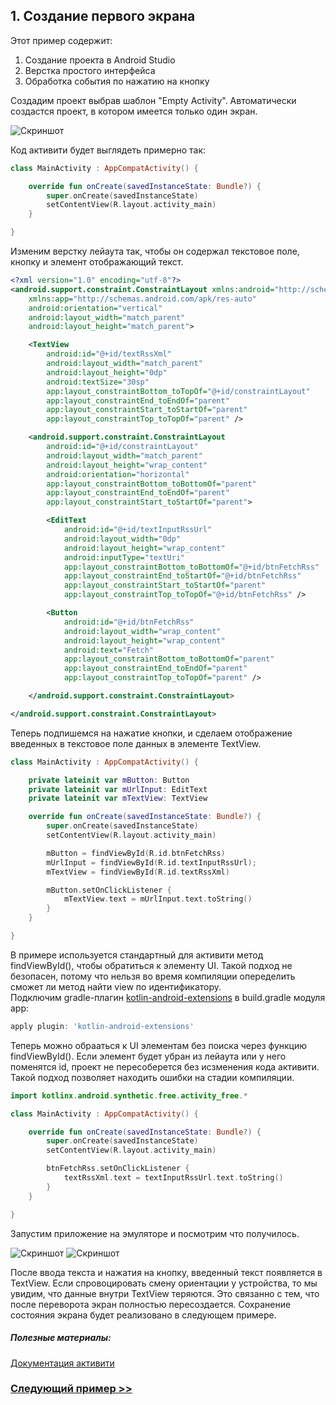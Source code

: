 ## 1. Создание первого экрана

Этот пример содержит:

1. Создание проекта в Android Studio
2. Верстка простого интерфейса
3. Обработка события по нажатию на кнопку

Создадим проект выбрав шаблон "Empty Activity". Автоматически создастся проект, в котором имеется только один экран.

![Скриншот](../img/1_create_project.png)

Код активити будет выглядеть примерно так:

```kotlin
class MainActivity : AppCompatActivity() {

    override fun onCreate(savedInstanceState: Bundle?) {
        super.onCreate(savedInstanceState)
        setContentView(R.layout.activity_main)
    }

}
```

Изменим верстку лейаута так, чтобы он содержал текстовое поле, кнопку и элемент отображающий текст.  

```xml
<?xml version="1.0" encoding="utf-8"?>
<android.support.constraint.ConstraintLayout xmlns:android="http://schemas.android.com/apk/res/android"
    xmlns:app="http://schemas.android.com/apk/res-auto"
    android:orientation="vertical"
    android:layout_width="match_parent"
    android:layout_height="match_parent">

    <TextView
        android:id="@+id/textRssXml"
        android:layout_width="match_parent"
        android:layout_height="0dp"
        android:textSize="30sp"
        app:layout_constraintBottom_toTopOf="@+id/constraintLayout"
        app:layout_constraintEnd_toEndOf="parent"
        app:layout_constraintStart_toStartOf="parent"
        app:layout_constraintTop_toTopOf="parent" />

    <android.support.constraint.ConstraintLayout
        android:id="@+id/constraintLayout"
        android:layout_width="match_parent"
        android:layout_height="wrap_content"
        android:orientation="horizontal"
        app:layout_constraintBottom_toBottomOf="parent"
        app:layout_constraintEnd_toEndOf="parent"
        app:layout_constraintStart_toStartOf="parent">

        <EditText
            android:id="@+id/textInputRssUrl"
            android:layout_width="0dp"
            android:layout_height="wrap_content"
            android:inputType="textUri"
            app:layout_constraintBottom_toBottomOf="@+id/btnFetchRss"
            app:layout_constraintEnd_toStartOf="@+id/btnFetchRss"
            app:layout_constraintStart_toStartOf="parent"
            app:layout_constraintTop_toTopOf="@+id/btnFetchRss" />

        <Button
            android:id="@+id/btnFetchRss"
            android:layout_width="wrap_content"
            android:layout_height="wrap_content"
            android:text="Fetch"
            app:layout_constraintBottom_toBottomOf="parent"
            app:layout_constraintEnd_toEndOf="parent"
            app:layout_constraintTop_toTopOf="parent" />

    </android.support.constraint.ConstraintLayout>

</android.support.constraint.ConstraintLayout>
```

Теперь подпишемся на нажатие кнопки, и сделаем отображение введенных в текстовое поле данных в элементе TextView.  

```kotlin
class MainActivity : AppCompatActivity() {

    private lateinit var mButton: Button
    private lateinit var mUrlInput: EditText
    private lateinit var mTextView: TextView

    override fun onCreate(savedInstanceState: Bundle?) {
        super.onCreate(savedInstanceState)
        setContentView(R.layout.activity_main)

        mButton = findViewById(R.id.btnFetchRss)
        mUrlInput = findViewById(R.id.textInputRssUrl);
        mTextView = findViewById(R.id.textRssXml)

        mButton.setOnClickListener {
            mTextView.text = mUrlInput.text.toString()
        }
    }

}
```

В примере используется стандартный для активити метод findViewById<T>(), чтобы обратиться к элементу UI. Такой подход
не безопасен, потому что нельзя во время компиляции опеределить сможет ли метод найти view по идентификатору.  
Подключим gradle-плагин [kotlin-android-extensions](https://kotlinlang.org/docs/tutorials/android-plugin.html) в build.gradle модуля app:

```groovy
apply plugin: 'kotlin-android-extensions'
```

Теперь можно обрааться к UI элементам без поиска через функцию findViewById<T>(). Если элемент будет убран из лейаута
или у него поменятся id, проект не пересоберется без исзменения кода активити. Такой подход позволяет находить
ошибки на стадии компиляции.

```kotlin
import kotlinx.android.synthetic.free.activity_free.*

class MainActivity : AppCompatActivity() {

    override fun onCreate(savedInstanceState: Bundle?) {
        super.onCreate(savedInstanceState)
        setContentView(R.layout.activity_main)

        btnFetchRss.setOnClickListener {
            textRssXml.text = textInputRssUrl.text.toString()
        }
    }

}
```

Запустим приложение на эмуляторе и посмотрим что получилось.

![Скриншот](../img/1_vertical.png)
![Скриншот](../img/1_horizontal.png)

После ввода текста и нажатия на кнопку, введенный текст появляется в TextView.
Если спровоцировать смену ориентации у устройства, то мы увидим, что данные внутри TextView теряются.
Это связанно с тем, что после переворота экран полностью пересоздается. Сохранение состояния экрана будет реализовано
в следующем примере.

##### Полезные материалы:  
[Документация активити](https://developer.android.com/guide/components/activities?hl=ru)  

### [Следующий пример >>](../rss_parser_2)